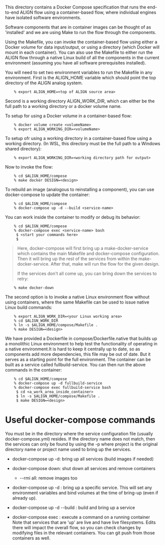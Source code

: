 This directory contains a Docker Compose specification that runs the
end-to-end ALIGN flow using a container-based flow, where individual
engines have isolated software environments. 

Software components that are in container images can be thought of as
'installed' and we are using Make to run the flow through the
components.

Using the Makefile, you can invoke the container-based flow using
either a Docker volume for data input/output, or using a directory
(which Docker will mount in each container).  You can also use the
Makefile to either run the ALIGN flow through a native Linux build of
all the components in the current environment (assuming you have all
software prerequisites installed).  

You will need to set two environment variables to run the Makefile in
any environment. First is the ALIGN\_HOME variable which should point
the top directory of the ALIGN analog system.

		% export ALIGN_HOME=<top of ALIGN source area>

Second is a working directory ALIGN\_WORK\_DIR, which can either be
the full path to a working directory or a docker volume name.  

To setup for using a Docker volume in a container-based flow:

		% docker volume create <volumeName>
		% export ALIGN_WORKING_DIR=<volumeName>

To setup ofr using a working directory in a container-based flow using
a working directory. (In WSL, this directory must be the full path to
a Windows shared directory):

		% export ALIGN_WORKING_DIR=<working directory path for output>

Now to invoke the flow:

		% cd $ALIGN_HOME/compose
		% make docker DESIGN=<design>

To rebuild an image (analogous to reinstalling a component), you can
use docker-compose to update the container:

		% cd $ALIGN_HOME/compose
		% docker-compose up -d --build <service-name>

You can work inside the container to modify or debug its behavior:

		% cd $ALIGN_HOME/compose
		% docker-compose exec <service-name> bash
		 $ <start your commands here>
		 $
		
> Here, docker-compose will first bring up a make-docker-service which
> contains the main Makefile and docker-compose configuration.  Then
> it will bring up the rest of the services from within the
> make-docker-service.  After that, make will run the flow for the
> given design.
>
> If the services don't all come up, you can bring down the services
> to retry:

		% make docker-down
		
The second option is to invoke a native Linux environment flow without
using containers, where the same Makefile can be used to issue native
Linux build commands:
	
		% export ALIGN_WORK_DIR=<your Linux working area>
		% cd $ALIGN_WORK_DIR
		% ln -s $ALIGN_HOME/compose/Makefile .
		% make DESIGN=<design>
		
We have provided a Dockerfile in compose/Dockerfile.native that builds
up a monolithic Linux environment to help test the functionality of
operating in a native environment.It is hard to keep it centrally up
to date, so as components add more dependencies, this file may be out
of date.  But it serves as a starting point for the full environment.
The container can be built as a service called fullbuild-service.  You
can then run the above commands in the container:
	
		% cd $ALIGN_HOME/compose
		% docker-compose up -d fullbuild-service
		% docker-compose exec fullbuild-service bash
		 $ cd <a_work_area_inside_container>
		 $ ln -s $ALIGN_HOME/compose/Makefile .
		 $ make DESIGN=<design>
		
# Useful docker-compose commands

You must be in the directory where the service configuration file
(usually docker-compose.yml) resides.  If the directory name does not
match, then the services can only be found by using the -p <project>
where project is the original directory name or project name used to
bring up the services.

- docker-compose up -d:  bring up all services (build images if needed)
  
- docker-compose down:  shut down all services and remove containers
     - --rmi all: remove images too
	
- docker-compose up -d <service>:  bring up a specific service.  This will set any environment variables and bind volumes at the time of bring-up (even if already up).
  
- docker-compose up -d --build <service>:  build and bring up a service
  
- docker-compose exec <service> <command>:  execute a command on a running container
Note that services that are 'up' are live and have live filesystems.
Edits there will impact the overall flow, so you can check changes by
modifying files in the relevant containers.  You can git push from
those containers as well.
